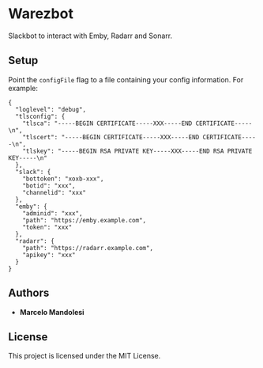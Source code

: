 # Warezbot

Slackbot to interact with Emby, Radarr and Sonarr.

## Setup

Point the `configFile` flag to a file containing your config information. For example:
```
{
  "loglevel": "debug",
  "tlsconfig": {
    "tlsca": "-----BEGIN CERTIFICATE-----XXX-----END CERTIFICATE-----\n",
    "tlscert": "-----BEGIN CERTIFICATE-----XXX-----END CERTIFICATE-----\n",
    "tlskey": "-----BEGIN RSA PRIVATE KEY-----XXX-----END RSA PRIVATE KEY-----\n"
  },
  "slack": {
    "bottoken": "xoxb-xxx",
    "botid": "xxx",
    "channelid": "xxx"
  },
  "emby": {
    "adminid": "xxx",
    "path": "https://emby.example.com",
    "token": "xxx"
  },
  "radarr": {
    "path": "https://radarr.example.com",
    "apikey": "xxx"
  }
}
```

## Authors

* **Marcelo Mandolesi**

## License

This project is licensed under the MIT License.


